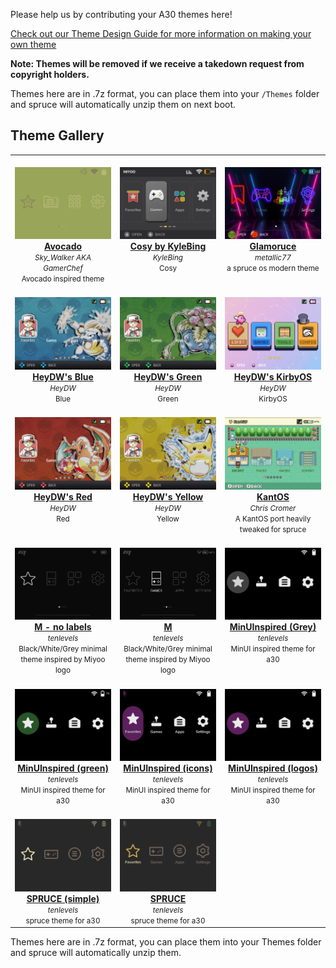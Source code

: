 Please help us by contributing your A30 themes here!


[Check out our Theme Design Guide for more information on making your own theme](https://github.com/spruceUI/spruceOS/wiki/09.-Theme-Design-guide)

**Note: Themes will be removed if we receive a takedown request from copyright holders.**

Themes here are in .7z format, you can place them into your `/Themes` folder and spruce will automatically unzip them on next boot.


## Theme Gallery

<table align="center">
<tr>
<td align="center" valign="top" width="33.33%">
        <br/>
        <a href="https://raw.githubusercontent.com/spruceUI/Themes/main/PackedThemes/Avocado.7z">
        <img title="Avocado" width="200px" src="https://raw.githubusercontent.com/spruceUI/Themes/main/Themes/Avocado/preview.png" /><br/>
        <b>Avocado</b></a><br/>
        <small><i>Sky_Walker AKA GamerChef</i></small><br/>
        <small>Avocado inspired theme</small><br/>
        </td>
<td align="center" valign="top" width="33.33%">
        <br/>
        <a href="https://raw.githubusercontent.com/spruceUI/Themes/main/PackedThemes/Cosy%20by%20KyleBing.7z">
        <img title="Cosy by KyleBing" width="200px" src="https://raw.githubusercontent.com/spruceUI/Themes/main/Themes/Cosy%20by%20KyleBing/preview.png" /><br/>
        <b>Cosy by KyleBing</b></a><br/>
        <small><i>KyleBing</i></small><br/>
        <small>Cosy</small><br/>
        </td>
<td align="center" valign="top" width="33.33%">
        <br/>
        <a href="https://raw.githubusercontent.com/spruceUI/Themes/main/PackedThemes/Glamoruce.7z">
        <img title="Glamoruce" width="200px" src="https://raw.githubusercontent.com/spruceUI/Themes/main/Themes/Glamoruce/preview.png" /><br/>
        <b>Glamoruce</b></a><br/>
        <small><i>metallic77</i></small><br/>
        <small>a spruce os modern theme</small><br/>
        </td>
</tr>
<tr>
<td align="center" valign="top" width="33.33%">
        <br/>
        <a href="https://raw.githubusercontent.com/spruceUI/Themes/main/PackedThemes/HeyDW's%20Blue.7z">
        <img title="HeyDW's Blue" width="200px" src="https://raw.githubusercontent.com/spruceUI/Themes/main/Themes/HeyDW's%20Blue/preview.png" /><br/>
        <b>HeyDW's Blue</b></a><br/>
        <small><i>HeyDW</i></small><br/>
        <small>Blue</small><br/>
        </td>
<td align="center" valign="top" width="33.33%">
        <br/>
        <a href="https://raw.githubusercontent.com/spruceUI/Themes/main/PackedThemes/HeyDW's%20Green.7z">
        <img title="HeyDW's Green" width="200px" src="https://raw.githubusercontent.com/spruceUI/Themes/main/Themes/HeyDW's%20Green/preview.png" /><br/>
        <b>HeyDW's Green</b></a><br/>
        <small><i>HeyDW</i></small><br/>
        <small>Green</small><br/>
        </td>
<td align="center" valign="top" width="33.33%">
        <br/>
        <a href="https://raw.githubusercontent.com/spruceUI/Themes/main/PackedThemes/HeyDW's%20KirbyOS.7z">
        <img title="HeyDW's KirbyOS" width="200px" src="https://raw.githubusercontent.com/spruceUI/Themes/main/Themes/HeyDW's%20KirbyOS/preview.png" /><br/>
        <b>HeyDW's KirbyOS</b></a><br/>
        <small><i>HeyDW</i></small><br/>
        <small>KirbyOS</small><br/>
        </td>
</tr>
<tr>
<td align="center" valign="top" width="33.33%">
        <br/>
        <a href="https://raw.githubusercontent.com/spruceUI/Themes/main/PackedThemes/HeyDW's%20Red.7z">
        <img title="HeyDW's Red" width="200px" src="https://raw.githubusercontent.com/spruceUI/Themes/main/Themes/HeyDW's%20Red/preview.png" /><br/>
        <b>HeyDW's Red</b></a><br/>
        <small><i>HeyDW</i></small><br/>
        <small>Red</small><br/>
        </td>
<td align="center" valign="top" width="33.33%">
        <br/>
        <a href="https://raw.githubusercontent.com/spruceUI/Themes/main/PackedThemes/HeyDW's%20Yellow.7z">
        <img title="HeyDW's Yellow" width="200px" src="https://raw.githubusercontent.com/spruceUI/Themes/main/Themes/HeyDW's%20Yellow/preview.png" /><br/>
        <b>HeyDW's Yellow</b></a><br/>
        <small><i>HeyDW</i></small><br/>
        <small>Yellow</small><br/>
        </td>
<td align="center" valign="top" width="33.33%">
        <br/>
        <a href="https://raw.githubusercontent.com/spruceUI/Themes/main/PackedThemes/KantOS.7z">
        <img title="KantOS" width="200px" src="https://raw.githubusercontent.com/spruceUI/Themes/main/Themes/KantOS/preview.png" /><br/>
        <b>KantOS</b></a><br/>
        <small><i>Chris Cromer</i></small><br/>
        <small>A KantOS port heavily tweaked for spruce</small><br/>
        </td>
</tr>
<tr>
<td align="center" valign="top" width="33.33%">
        <br/>
        <a href="https://raw.githubusercontent.com/spruceUI/Themes/main/PackedThemes/M%20-%20no%20labels.7z">
        <img title="M - no labels" width="200px" src="https://raw.githubusercontent.com/spruceUI/Themes/main/Themes/M%20-%20no%20labels/preview.png" /><br/>
        <b>M - no labels</b></a><br/>
        <small><i>tenlevels</i></small><br/>
        <small>Black/White/Grey minimal theme inspired by Miyoo logo</small><br/>
        </td>
<td align="center" valign="top" width="33.33%">
        <br/>
        <a href="https://raw.githubusercontent.com/spruceUI/Themes/main/PackedThemes/M.7z">
        <img title="M" width="200px" src="https://raw.githubusercontent.com/spruceUI/Themes/main/Themes/M/preview.png" /><br/>
        <b>M</b></a><br/>
        <small><i>tenlevels</i></small><br/>
        <small>Black/White/Grey minimal theme inspired by Miyoo logo</small><br/>
        </td>
<td align="center" valign="top" width="33.33%">
        <br/>
        <a href="https://raw.githubusercontent.com/spruceUI/Themes/main/PackedThemes/MinUInspired%20(Grey).7z">
        <img title="MinUInspired (Grey)" width="200px" src="https://raw.githubusercontent.com/spruceUI/Themes/main/Themes/MinUInspired%20(Grey)/preview.png" /><br/>
        <b>MinUInspired (Grey)</b></a><br/>
        <small><i>tenlevels</i></small><br/>
        <small>MinUI inspired theme for a30</small><br/>
        </td>
</tr>
<tr>
<td align="center" valign="top" width="33.33%">
        <br/>
        <a href="https://raw.githubusercontent.com/spruceUI/Themes/main/PackedThemes/MinUInspired%20(green).7z">
        <img title="MinUInspired (green)" width="200px" src="https://raw.githubusercontent.com/spruceUI/Themes/main/Themes/MinUInspired%20(green)/preview.png" /><br/>
        <b>MinUInspired (green)</b></a><br/>
        <small><i>tenlevels</i></small><br/>
        <small>MinUI inspired theme for a30</small><br/>
        </td>
<td align="center" valign="top" width="33.33%">
        <br/>
        <a href="https://raw.githubusercontent.com/spruceUI/Themes/main/PackedThemes/MinUInspired%20(icons).7z">
        <img title="MinUInspired (icons)" width="200px" src="https://raw.githubusercontent.com/spruceUI/Themes/main/Themes/MinUInspired%20(icons)/preview.png" /><br/>
        <b>MinUInspired (icons)</b></a><br/>
        <small><i>tenlevels</i></small><br/>
        <small>MinUI inspired theme for a30</small><br/>
        </td>
<td align="center" valign="top" width="33.33%">
        <br/>
        <a href="https://raw.githubusercontent.com/spruceUI/Themes/main/PackedThemes/MinUInspired%20(logos).7z">
        <img title="MinUInspired (logos)" width="200px" src="https://raw.githubusercontent.com/spruceUI/Themes/main/Themes/MinUInspired%20(logos)/preview.png" /><br/>
        <b>MinUInspired (logos)</b></a><br/>
        <small><i>tenlevels</i></small><br/>
        <small>MinUI inspired theme for a30</small><br/>
        </td>
</tr>
<tr>
<td align="center" valign="top" width="33.33%">
        <br/>
        <a href="https://raw.githubusercontent.com/spruceUI/Themes/main/PackedThemes/SPRUCE%20(simple).7z">
        <img title="SPRUCE (simple)" width="200px" src="https://raw.githubusercontent.com/spruceUI/Themes/main/Themes/SPRUCE%20(simple)/preview.png" /><br/>
        <b>SPRUCE (simple)</b></a><br/>
        <small><i>tenlevels</i></small><br/>
        <small>spruce theme for a30</small><br/>
        </td>
<td align="center" valign="top" width="33.33%">
        <br/>
        <a href="https://raw.githubusercontent.com/spruceUI/Themes/main/PackedThemes/SPRUCE.7z">
        <img title="SPRUCE" width="200px" src="https://raw.githubusercontent.com/spruceUI/Themes/main/Themes/SPRUCE/preview.png" /><br/>
        <b>SPRUCE</b></a><br/>
        <small><i>tenlevels</i></small><br/>
        <small>spruce theme for a30</small><br/>
        </td>
</tr>
</table>

Themes here are in .7z format, you can place them into your Themes folder and spruce will automatically unzip them.
